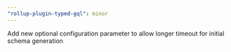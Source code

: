 ```yaml
---
"rollup-plugin-typed-gql": minor
---
```


Add new optional configuration parameter to allow longer timeout for initial schema generation
